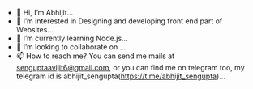 - 👋 Hi, I’m Abhijit...
- 👀 I’m interested in Designing and developing front end part of Websites...
- 🌱 I’m currently learning Node.js...
- 💞️ I’m looking to collaborate on <this section is yet to come up soon>...
- 📫 How to reach me? You can send me mails at senguptaavijit6@gmail.com, or you can find me on telegram too, my telegram id is abhijit_sengupta(https://t.me/abhijit_sengupta)...

<!---
senguptaavijit6/senguptaavijit6 is a ✨ special ✨ repository because its `README.md` (this file) appears on your GitHub profile.
You can click the Preview link to take a look at your changes.
--->
